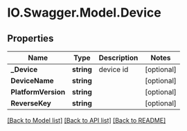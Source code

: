 # IO.Swagger.Model.Device
## Properties

Name | Type | Description | Notes
------------ | ------------- | ------------- | -------------
**_Device** | **string** | device id | [optional] 
**DeviceName** | **string** |  | [optional] 
**PlatformVersion** | **string** |  | [optional] 
**ReverseKey** | **string** |  | [optional] 

[[Back to Model list]](../README.md#documentation-for-models) [[Back to API list]](../README.md#documentation-for-api-endpoints) [[Back to README]](../README.md)

